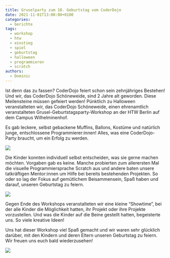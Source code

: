 ```yaml
---
title: Gruselparty zum 10. Geburtstag vom CoderDojo
date: 2021-11-01T13:00:00+0100
categories:
  - berichte
tags:
  - workshop
  - htw
  - einstieg
  - spiel
  - geburtstag
  - halloween
  - programmieren
  - scratch
authors:
  - Dominic
---
```

Ist denn das zu fassen? CoderDojo feiert schon sein zehnjähriges Bestehen! Und wir, das CoderDojo Schöneweide, sind 2 
Jahre alt geworden. Diese Meilensteine müssen gefeiert werden! Pünktlich zu Halloween veranstalteten wir, das CoderDojo 
Schöneweide, einen ehrenamtlich veranstalteten Grusel-Geburtstagsparty-Workshop an der HTW Berlin auf dem Campus 
Wilhelminenhof.

Es gab leckere, selbst gebackene Muffins, Ballons, Kostüme und natürlich junge, entschlossene Programmierer:innen! 
Alles, was eine CoderDojo-Party braucht, um ein Erfolg zu werden.

![](/images/cms/grusel-geburtstagsparty-workshop_dojosw_geburtstag1.png)

Die Kinder konnten individuell selbst entscheiden, was sie gerne machen möchten. Vorgaben gab es keine. Manche 
probierten zum allerersten Mal die visuelle Programmiersprache Scratch aus und andere baten unsere tatkräftigen 
Mentor:innen um Hilfe bei bereits bestehenden Projekten. So oder so lag der Fokus auf gemütlichem Beisammensein, 
Spaß haben und darauf, unseren Geburtstag zu feiern.

![](/images/cms/grusel-geburtstagsparty-workshop_dojosw_geburtstag2.jpg)

Gegen Ende des Workshops veranstalteten wir eine kleine “Showtime”, bei der alle Kinder die Möglichkeit hatten, ihr 
Projekt oder ihre Projekte vorzustellen. Und was die Kinder auf die Beine gestellt hatten, begeisterte uns. So viele 
kreative Ideen!

Uns hat dieser Workshop viel Spaß gemacht und wir waren sehr glücklich darüber, mit den Kindern und deren Eltern 
unseren Geburtstag zu feiern. Wir freuen uns euch bald wiederzusehen!

![](/images/cms/grusel-geburtstagsparty-workshop_dojosw_geburtstag3.jpg)